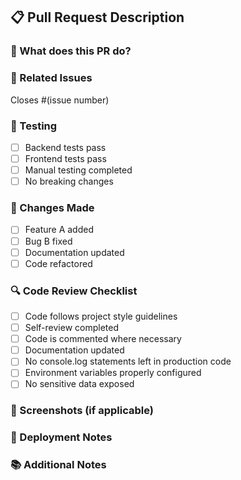 ## 📋 Pull Request Description

### 🎯 What does this PR do?

<!-- Provide a brief description of the changes -->

### 🔗 Related Issues

<!-- Link any related issues -->

Closes #(issue number)

### 🧪 Testing

<!-- Describe the tests you ran -->

- [ ] Backend tests pass
- [ ] Frontend tests pass
- [ ] Manual testing completed
- [ ] No breaking changes

### 📝 Changes Made

<!-- List the main changes -->

- [ ] Feature A added
- [ ] Bug B fixed
- [ ] Documentation updated
- [ ] Code refactored

### 🔍 Code Review Checklist

<!-- Check off items that apply -->

- [ ] Code follows project style guidelines
- [ ] Self-review completed
- [ ] Code is commented where necessary
- [ ] Documentation updated
- [ ] No console.log statements left in production code
- [ ] Environment variables properly configured
- [ ] No sensitive data exposed

### 📸 Screenshots (if applicable)

<!-- Add screenshots for UI changes -->

### 🚀 Deployment Notes

<!-- Any special deployment considerations -->

### 📚 Additional Notes

<!-- Any other information that reviewers should know -->
